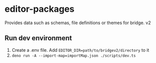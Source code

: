 # editor-packages

Provides data such as schemas, file definitions or themes for bridge. v2

## Run dev environment

1. Create a .env file. Add `EDITOR_DIR=path/to/bridgev2/directory` to it
2. `deno run -A --import-map=importMap.json ./scripts/dev.ts`

